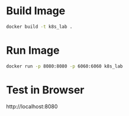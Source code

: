 # Build Image
```bash
docker build -t k8s_lab .
```

# Run Image
```bash
docker run -p 8080:8080 -p 6060:6060 k8s_lab
```

# Test in Browser
http://localhost:8080